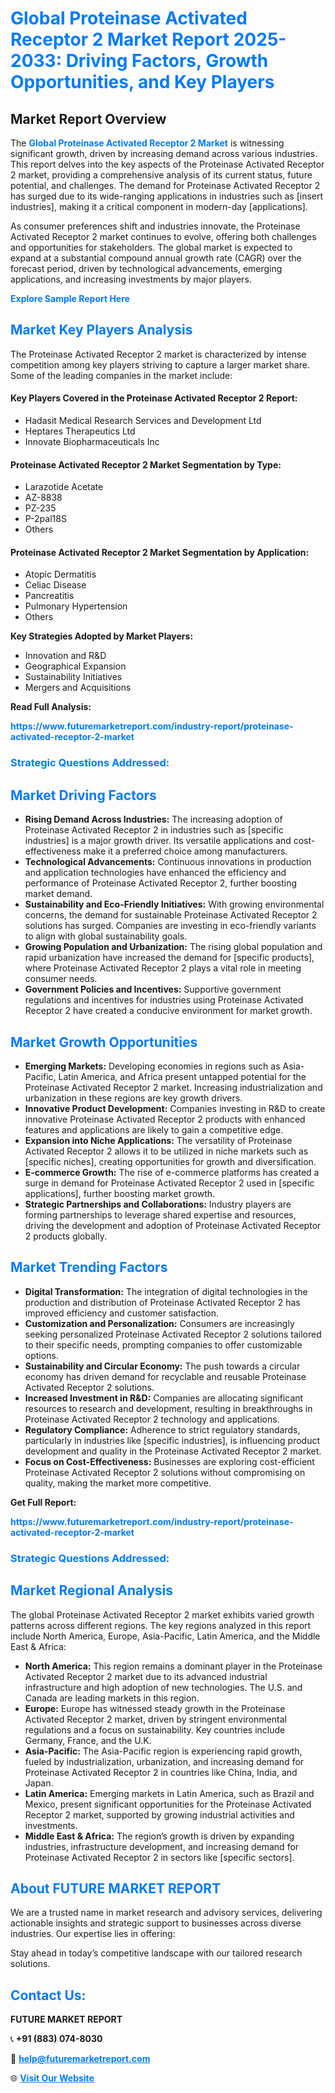 <h1 style="color: #007BFF;">Global Proteinase Activated Receptor 2 Market Report 2025-2033: Driving Factors, Growth Opportunities, and Key Players</h1>

<section id="overview">
<h2>Market Report Overview</h2>
<p>The <a href="https://www.futuremarketreport.com/industry-report/proteinase-activated-receptor-2-market" style="color: #007BFF; text-decoration: none;"><strong>Global Proteinase Activated Receptor 2 Market</strong></a> is witnessing significant growth, driven by increasing demand across various industries. This report delves into the key aspects of the Proteinase Activated Receptor 2 market, providing a comprehensive analysis of its current status, future potential, and challenges. The demand for Proteinase Activated Receptor 2 has surged due to its wide-ranging applications in industries such as [insert industries], making it a critical component in modern-day [applications].</p>
<p>As consumer preferences shift and industries innovate, the Proteinase Activated Receptor 2 market continues to evolve, offering both challenges and opportunities for stakeholders. The global market is expected to expand at a substantial compound annual growth rate (CAGR) over the forecast period, driven by technological advancements, emerging applications, and increasing investments by major players.</p>
</section>

<section id="overview">
<p><a href="https://www.futuremarketreport.com/request-sample/reportId=52896" style="color: #007BFF; text-decoration: none;"><strong>Explore Sample Report Here</strong></a></p>
</section>

<section id="key-players">
<h2 style="color: #007BFF;">Market Key Players Analysis</h2>
<p>The Proteinase Activated Receptor 2 market is characterized by intense competition among key players striving to capture a larger market share. Some of the leading companies in the market include:</p>
<h4>Key Players Covered in the Proteinase Activated Receptor 2 Report:</h4>
<ul><li>Hadasit Medical Research Services and Development Ltd</li><li>Heptares Therapeutics Ltd</li><li>Innovate Biopharmaceuticals Inc</li></ul>
<h4>Proteinase Activated Receptor 2 Market Segmentation by Type:</h4>
<ul><li>Larazotide Acetate</li><li>AZ-8838</li><li>PZ-235</li><li>P-2pal18S</li><li>Others</li></ul>

<h4>Proteinase Activated Receptor 2 Market Segmentation by Application:</h4>
<ul><li>Atopic Dermatitis</li><li>Celiac Disease</li><li>Pancreatitis</li><li>Pulmonary Hypertension</li><li>Others</li></ul>
<p><strong>Key Strategies Adopted by Market Players:</strong></p>
<ul>
<li>Innovation and R&D</li>
<li>Geographical Expansion</li>
<li>Sustainability Initiatives</li>
<li>Mergers and Acquisitions</li>
</ul>
</section>

<section>
<p><strong>Read Full Analysis: </strong></p><a href="https://www.futuremarketreport.com/industry-report/proteinase-activated-receptor-2-market" style="color: #007BFF; text-decoration: none;"><strong>https://www.futuremarketreport.com/industry-report/proteinase-activated-receptor-2-market</strong></a>
<h3 style="color: #007BFF;">Strategic Questions Addressed:</h3>
</section>

<section id="driving-factors">
<h2 style="color: #007BFF;">Market Driving Factors</h2>
<ul>
<li><strong>Rising Demand Across Industries:</strong> The increasing adoption of Proteinase Activated Receptor 2 in industries such as [specific industries] is a major growth driver. Its versatile applications and cost-effectiveness make it a preferred choice among manufacturers.</li>
<li><strong>Technological Advancements:</strong> Continuous innovations in production and application technologies have enhanced the efficiency and performance of Proteinase Activated Receptor 2, further boosting market demand.</li>
<li><strong>Sustainability and Eco-Friendly Initiatives:</strong> With growing environmental concerns, the demand for sustainable Proteinase Activated Receptor 2 solutions has surged. Companies are investing in eco-friendly variants to align with global sustainability goals.</li>
<li><strong>Growing Population and Urbanization:</strong> The rising global population and rapid urbanization have increased the demand for [specific products], where Proteinase Activated Receptor 2 plays a vital role in meeting consumer needs.</li>
<li><strong>Government Policies and Incentives:</strong> Supportive government regulations and incentives for industries using Proteinase Activated Receptor 2 have created a conducive environment for market growth.</li>
</ul>
</section>

<section id="growth-opportunities">
<h2 style="color: #007BFF;">Market Growth Opportunities</h2>
<ul>
<li><strong>Emerging Markets:</strong> Developing economies in regions such as Asia-Pacific, Latin America, and Africa present untapped potential for the Proteinase Activated Receptor 2 market. Increasing industrialization and urbanization in these regions are key growth drivers.</li>
<li><strong>Innovative Product Development:</strong> Companies investing in R&D to create innovative Proteinase Activated Receptor 2 products with enhanced features and applications are likely to gain a competitive edge.</li>
<li><strong>Expansion into Niche Applications:</strong> The versatility of Proteinase Activated Receptor 2 allows it to be utilized in niche markets such as [specific niches], creating opportunities for growth and diversification.</li>
<li><strong>E-commerce Growth:</strong> The rise of e-commerce platforms has created a surge in demand for Proteinase Activated Receptor 2 used in [specific applications], further boosting market growth.</li>
<li><strong>Strategic Partnerships and Collaborations:</strong> Industry players are forming partnerships to leverage shared expertise and resources, driving the development and adoption of Proteinase Activated Receptor 2 products globally.</li>
</ul>
</section>

<section id="trending-factors">
<h2 style="color: #007BFF;">Market Trending Factors</h2>
<ul>
<li><strong>Digital Transformation:</strong> The integration of digital technologies in the production and distribution of Proteinase Activated Receptor 2 has improved efficiency and customer satisfaction.</li>
<li><strong>Customization and Personalization:</strong> Consumers are increasingly seeking personalized Proteinase Activated Receptor 2 solutions tailored to their specific needs, prompting companies to offer customizable options.</li>
<li><strong>Sustainability and Circular Economy:</strong> The push towards a circular economy has driven demand for recyclable and reusable Proteinase Activated Receptor 2 solutions.</li>
<li><strong>Increased Investment in R&D:</strong> Companies are allocating significant resources to research and development, resulting in breakthroughs in Proteinase Activated Receptor 2 technology and applications.</li>
<li><strong>Regulatory Compliance:</strong> Adherence to strict regulatory standards, particularly in industries like [specific industries], is influencing product development and quality in the Proteinase Activated Receptor 2 market.</li>
<li><strong>Focus on Cost-Effectiveness:</strong> Businesses are exploring cost-efficient Proteinase Activated Receptor 2 solutions without compromising on quality, making the market more competitive.</li>
</ul>
</section>

<section>
<p><strong>Get Full Report: </strong></p><a href="https://www.futuremarketreport.com/industry-report/proteinase-activated-receptor-2-market" style="color: #007BFF; text-decoration: none;"><strong>https://www.futuremarketreport.com/industry-report/proteinase-activated-receptor-2-market</strong></a>
<h3 style="color: #007BFF;">Strategic Questions Addressed:</h3>
</section>


<section id="regional-analysis">
<h2 style="color: #007BFF;">Market Regional Analysis</h2>
<p>The global Proteinase Activated Receptor 2 market exhibits varied growth patterns across different regions. The key regions analyzed in this report include North America, Europe, Asia-Pacific, Latin America, and the Middle East & Africa:</p>
<ul>
<li><strong>North America:</strong> This region remains a dominant player in the Proteinase Activated Receptor 2 market due to its advanced industrial infrastructure and high adoption of new technologies. The U.S. and Canada are leading markets in this region.</li>
<li><strong>Europe:</strong> Europe has witnessed steady growth in the Proteinase Activated Receptor 2 market, driven by stringent environmental regulations and a focus on sustainability. Key countries include Germany, France, and the U.K.</li>
<li><strong>Asia-Pacific:</strong> The Asia-Pacific region is experiencing rapid growth, fueled by industrialization, urbanization, and increasing demand for Proteinase Activated Receptor 2 in countries like China, India, and Japan.</li>
<li><strong>Latin America:</strong> Emerging markets in Latin America, such as Brazil and Mexico, present significant opportunities for the Proteinase Activated Receptor 2 market, supported by growing industrial activities and investments.</li>
<li><strong>Middle East & Africa:</strong> The region’s growth is driven by expanding industries, infrastructure development, and increasing demand for Proteinase Activated Receptor 2 in sectors like [specific sectors].</li>
</ul>
</section>

<footer>
<h2 style="color: #007BFF;">About FUTURE MARKET REPORT</h2>
<p>We are a trusted name in market research and advisory services, delivering actionable insights and strategic support to businesses across diverse industries. Our expertise lies in offering:</p>

<p>Stay ahead in today’s competitive landscape with our tailored research solutions.</p>

<h2 style="color: #007BFF;">Contact Us:</h2>
<p><strong>FUTURE MARKET REPORT</strong></p>
<p>📞 <strong>+91 (883) 074-8030</strong></p>
<p>📧 <strong><a href="mailto:help@futuremarketreport.com" style="color: #007BFF;">help@futuremarketreport.com</a></strong></p>
<p>🌐 <strong><a href="https://www.futuremarketreport.com/" style="color: #007BFF;">Visit Our Website</a></strong></p>
</footer>